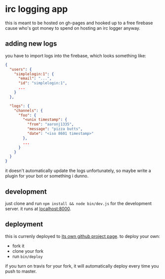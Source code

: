 # irc logging app

this is meant to be hosted on gh-pages and hooked up to a free firebase cause who's got money to spend on hosting an irc logger anyway.

## adding new logs

you have to import logs into the firebase, which looks something like:

```json
{
  "users": {
    "simplelogin:1": {
      "email": "...",
      "id": "simplelogin:1",
      ...
    }
  },

  "logs": {
    "channels": {
      "foo": {
        "<unix timestamp": {
          "from": "aaronj1335",
          "message": "pizza butts",
          "date": "<iso 8601 timestamp>"
        },
        ...
      }
    }
  }
}
```

it doesn't automatically update the logs unfortunately, so maybe write a plugin for your bot or something i dunno.

## development

just clone and run `npm install && node bin/dev.js` for the development server. it runs at [localhost:8000](http://localhst:8000).

## deployment

this is currenly deployed to [its own github project page](http://aaronj1335.github.io/irked/). to deploy your own:

- fork it
- clone your fork
- run `bin/deploy`

if you turn on travis for your fork, it will automatically deploy every time you push to master.
